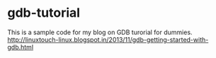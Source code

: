 gdb-tutorial
============
This is a sample code for my blog on GDB turorial for dummies.
http://linuxtouch-linux.blogspot.in/2013/11/gdb-getting-started-with-gdb.html
